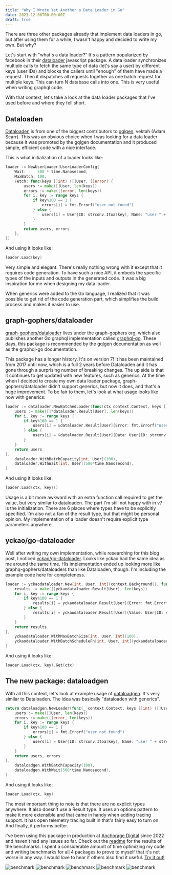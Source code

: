 ```yaml
---
title: "Why I Wrote Yet Another a Data Loader in Go"
date: 2023-12-06T00:00:00Z
draft: true
---
```


There are three other packages already that implement data loaders in go, but after using them for a while, I wasn't happy and decided to write my own. But why?

Let's start with "what's a data loader?" It's a pattern popularized by facebook in their [dataloader](https://github.com/graphql/dataloader) javascript package. A data loader synchronizes multiple calls to fetch the same type of data (let's say a user) by different keys (user IDs) and blocks the callers until "enough" of them have made a request. Then it dispatches all requests together as one batch request for multiple keys. This can turn N database calls into one. This is very useful when writing graphql code.

With that context, let's take a look at the data loader packages that I've used before and where they fell short.

## Dataloaden

[Dataloaden](https://github.com/vektah/dataloaden) is from one of the biggest contributors to [gqlgen](https://gqlgen.com/): vektah (Adam Scarr). This was an obvious choice when I was looking for a data loader because it was promoted by the gqlgen documentation and it produced simple, efficient code with a nice interface.

This is what initialization of a loader looks like:

```go
loader := NewUserLoader(UserLoaderConfig{
    Wait:     500 * time.Nanosecond,
    MaxBatch: 100,
    Fetch: func(keys []int) ([]User, []error) {
        users := make([]User, len(keys))
        errors := make([]error, len(keys))
        for i, key := range keys {
            if key%100 == 1 {
                errors[i] = fmt.Errorf("user not found")
            } else {
                users[i] = User{ID: strconv.Itoa(key), Name: "user " + strconv.Itoa(key)}
            }
        }
        return users, errors
    },
})
```
And using it looks like:
```go
loader.Load(key)
```
Very simple and elegant. There's really nothing wrong with it except that it requires code generation. To have such a nice API, it embeds the specific types of the inputs and outputs in the generated code. It was a big inspiration for me when designing my data loader.

When generics were added to the Go language, I realized that it was possible to get rid of the code generation part, which simplifies the build process and makes it easier to use.

## graph-gophers/dataloader

[graph-gophers/dataloader](https://github.com/graph-gophers/dataloader) lives under the graph-gophers org, which also publishes another Go graphql implementation called [graphql-go](https://github.com/graph-gophers/graphql-go). These days, this package is recommended by the gqlgen documentation as well as the graphql-go documentation.

This package has a longer history. It's on version 7! It has been maintained from 2017 until now, which is a full 2 years before Dataloaden and it has gone through a surprising number of breaking changes. The up side is that it continues to get updated with new features, such as generics. At the time when I decided to create my own data loader package, graph-gophers/dataloader didn't support generics, but now it does, and that's a huge improvement. To be fair to them, let's look at what usage looks like now with generics:

```go
loader := dataloader.NewBatchedLoader(func(ctx context.Context, keys []int) []*dataloader.Result[User] {
    users := make([]*dataloader.Result[User], len(keys))
    for i, key := range keys {
        if key%100 == 1 {
            users[i] = &dataloader.Result[User]{Error: fmt.Errorf("user not found")}
        } else {
            users[i] = &dataloader.Result[User]{Data: User{ID: strconv.Itoa(key), Name: "user " + strconv.Itoa(key)}}
        }
    }
    return users
},
    dataloader.WithBatchCapacity[int, User](100),
    dataloader.WithWait[int, User](500*time.Nanosecond),
)
```
And using it looks like:
```go
loader.Load(ctx, key)()
```

Usage is a bit more awkward with an extra function call required to get the value, but very similar to dataloaden. The part I'm still not happy with in v7 is the initialization. There are 6 places where types have to be explicitly specified. I'm also not a fan of the result type, but that might be personal opinion. My implementation of a loader doesn't require explicit type parameters anywhere.

## yckao/go-dataloader

Well after writing my own implementation, while researching for this blog post, I noticed [yckao/go-dataloader](https://github.com/yckao/go-dataloader). Looks like yckao had the same idea as me around the same time. His implementation ended up looking more like graphq-gophers/dataloaders than like Dataloaden, though. I'm including the example code here for completeness.

```go
loader := yckaodataloader.New[int, User, int](context.Background(), func(_ context.Context, keys []int) []yckaodataloader.Result[User] {
    results := make([]yckaodataloader.Result[User], len(keys))
    for i, key := range keys {
        if key%100 == 1 {
            results[i] = yckaodataloader.Result[User]{Error: fmt.Errorf("user not found")}
        } else {
            results[i] = yckaodataloader.Result[User]{Value: User{ID: strconv.Itoa(key), Name: "user " + strconv.Itoa(key)}}
        }
    }
    return results
},
    yckaodataloader.WithMaxBatchSize[int, User, int](100),
    yckaodataloader.WithBatchScheduleFn[int, User, int](yckaodataloader.NewTimeWindowScheduler(500*time.Nanosecond)),
)
```
And using it looks like:
```go
loader.Load(ctx, key).Get(ctx)
```

## The new package: dataloadgen

With all this context, let's look at example usage of [dataloadgen](https://github.com/vikstrous/dataloadgen). It's very similar to Dataloaden. The idea was basically "dataloaden with generics".

```go
return dataloadgen.NewLoader(func(_ context.Context, keys []int) ([]User, []error) {
    users := make([]User, len(keys))
    errors := make([]error, len(keys))
    for i, key := range keys {
        if key%100 == 1 {
            errors[i] = fmt.Errorf("user not found")
        } else {
            users[i] = User{ID: strconv.Itoa(key), Name: "user " + strconv.Itoa(key)}
        }
    }
    return users, errors
},
    dataloadgen.WithBatchCapacity(100),
    dataloadgen.WithWait(500*time.Nanosecond),
)
```
And using it looks like:
```go
loader.Load(ctx, key)
```

The most important thing to note is that there are no explicit types anywhere. It also doesn't use a Result type. It uses an options pattern to make it more extensible and that came in handy when adding tracing support. It has open telemetry tracing built in that's fairly easy to turn on. And finally, it performs better.

I've been using this package in production at [Anchorage Digital](https://www.anchorage.com/) since 2022 and haven't had any issues so far. Check out the [readme](https://github.com/vikstrous/dataloadgen) for the results of the benchmarks. I spent a considerable amount of time optimizing my code and writing benchmarks for all 4 packages to prove to myself that it's not worse in any way. I would love to hear if others also find it useful. [Try it out!](https://github.com/vikstrous/dataloadgen)

![benchmark](/images/why-i-wrote-yet-another-data-loader-in-go/init.png)
![benchmark](/images/why-i-wrote-yet-another-data-loader-in-go/caches.png)
![benchmark](/images/why-i-wrote-yet-another-data-loader-in-go/unique_keys.png)
![benchmark](/images/why-i-wrote-yet-another-data-loader-in-go/10_concurrently.png)
![benchmark](/images/why-i-wrote-yet-another-data-loader-in-go/all_in_one_request.png)
